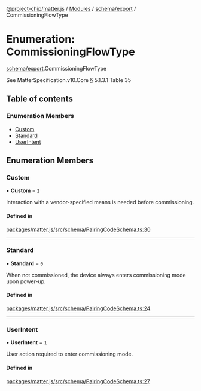 [@project-chip/matter.js](../README.md) / [Modules](../modules.md) / [schema/export](../modules/schema_export.md) / CommissioningFlowType

# Enumeration: CommissioningFlowType

[schema/export](../modules/schema_export.md).CommissioningFlowType

See MatterSpecification.v10.Core § 5.1.3.1 Table 35

## Table of contents

### Enumeration Members

- [Custom](schema_export.CommissioningFlowType.md#custom)
- [Standard](schema_export.CommissioningFlowType.md#standard)
- [UserIntent](schema_export.CommissioningFlowType.md#userintent)

## Enumeration Members

### Custom

• **Custom** = ``2``

Interaction with a vendor-specified means is needed before commissioning.

#### Defined in

[packages/matter.js/src/schema/PairingCodeSchema.ts:30](https://github.com/project-chip/matter.js/blob/6d3b6a5d957d88a9231d6ecab4bb41f8133112be/packages/matter.js/src/schema/PairingCodeSchema.ts#L30)

___

### Standard

• **Standard** = ``0``

When not commissioned, the device always enters commissioning mode upon power-up.

#### Defined in

[packages/matter.js/src/schema/PairingCodeSchema.ts:24](https://github.com/project-chip/matter.js/blob/6d3b6a5d957d88a9231d6ecab4bb41f8133112be/packages/matter.js/src/schema/PairingCodeSchema.ts#L24)

___

### UserIntent

• **UserIntent** = ``1``

User action required to enter commissioning mode.

#### Defined in

[packages/matter.js/src/schema/PairingCodeSchema.ts:27](https://github.com/project-chip/matter.js/blob/6d3b6a5d957d88a9231d6ecab4bb41f8133112be/packages/matter.js/src/schema/PairingCodeSchema.ts#L27)
